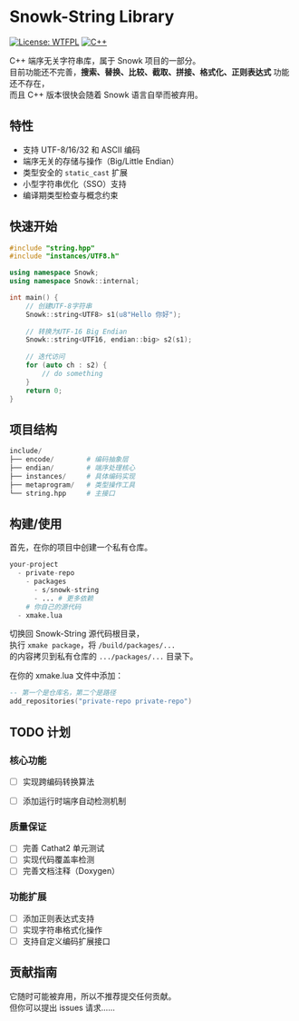 # Snowk-String Library

[![License: WTFPL](https://img.shields.io/badge/License-WTFPL-brightgreen.svg)](http://www.wtfpl.net/about/)
[![C++](https://img.shields.io/badge/C++-23-blue.svg)](https://isocpp.org/)

C++ 端序无关字符串库，属于 Snowk 项目的一部分。  
目前功能还不完善，**搜索、替换、比较、截取、拼接、格式化、正则表达式** 功能还不存在，  
而且 C++ 版本很快会随着 Snowk 语言自举而被弃用。

## 特性

- 支持 UTF-8/16/32 和 ASCII 编码
- 端序无关的存储与操作（Big/Little Endian）
- 类型安全的 `static_cast` 扩展
- 小型字符串优化（SSO）支持
- 编译期类型检查与概念约束

## 快速开始

```cpp
#include "string.hpp"
#include "instances/UTF8.h"

using namespace Snowk;
using namespace Snowk::internal;

int main() {
    // 创建UTF-8字符串
    Snowk::string<UTF8> s1(u8"Hello 你好");
    
    // 转换为UTF-16 Big Endian
    Snowk::string<UTF16, endian::big> s2(s1);
    
    // 迭代访问
    for (auto ch : s2) {
        // do something
    }
    return 0;
}
```

## 项目结构

```python
include/
├── encode/        # 编码抽象层
├── endian/        # 端序处理核心
├── instances/     # 具体编码实现
├── metaprogram/   # 类型操作工具
└── string.hpp     # 主接口
```

## 构建/使用

首先，在你的项目中创建一个私有仓库。

```python
your-project
  - private-repo
    - packages
      - s/snowk-string
      - ... # 更多依赖
    # 你自己的源代码
  - xmake.lua
```
切换回 Snowk-String 源代码根目录，  
执行 `xmake package`，将 `/build/packages/...`  
的内容拷贝到私有仓库的 `.../packages/...` 目录下。

在你的 xmake.lua 文件中添加：
```lua
-- 第一个是仓库名，第二个是路径
add_repositories("private-repo private-repo")
```

## TODO 计划

### 核心功能
- [ ] 实现跨编码转换算法
- [ ] 添加运行时端序自动检测机制



### 质量保证
- [ ] 完善 Cathat2 单元测试
- [ ] 实现代码覆盖率检测
- [ ] 完善文档注释（Doxygen）

### 功能扩展
- [ ] 添加正则表达式支持
- [ ] 实现字符串格式化操作
- [ ] 支持自定义编码扩展接口

## 贡献指南

它随时可能被弃用，所以不推荐提交任何贡献。  
但你可以提出 issues 请求……
